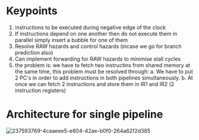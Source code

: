 # Keypoints
1) instructions to be executed during negative edge of the clock
2) If instructions depend on one another then do not execute them in parallel simply insert a bubble for one of them
3) Resolve RAW hazards and control hazards (incase we go for branch prediction also)
4) Can implement forwarding for RAW hazards to minimise stall cycles
5) the problem is: we have to fetch two instructins from shared memory at the same time, this problem must be resolved through:
   a. We have to put 2 PC's in order to add instructions in both pipelines simultaneously.
   b. At once we can fetch 2 instructions and store them in IR1 and IR2 (2 instruction registers)


# Architecture for single pipeline
 ![237593769-4caaeee5-e804-42ae-b0f0-264a62f2d385](https://github.com/user-attachments/assets/9f952f2e-13fe-4d1d-a737-a4bc5f6c04a1)
